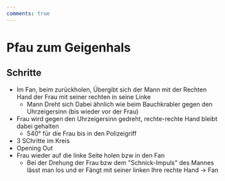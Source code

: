 ```yaml
---
comments: true
---
```

# Pfau zum Geigenhals

## Schritte

- Im Fan, beim zurückholen, Übergibt sich der Mann mit der Rechten Hand der Frau mit seiner rechten in seine Linke
    - Mann Dreht sich Dabei ähnlich wie beim Bauchkrabler gegen den Uhrzeigersinn (bis wieder vor der Frau)
- Frau wird gegen den Uhrzeigersinn gedreht, rechte-rechte Hand bleibt dabei gehalten
    - 540° für die Frau bis in den Polizeigriff
- 3 SChritte im Kreis
- Opening Out
- Frau wieder auf die linke Seite holen bzw in den Fan
    - Bei der Drehung der Frau bzw dem "Schnick-Impuls" des Mannes lässt man los und er Fängt mit seiner linken Ihre rechte Hand -> Fan
